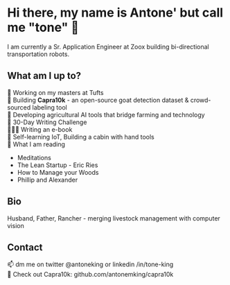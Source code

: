 # Hi there, my name is Antone' but call me "tone" 👋
I am currently a Sr. Application Engineer at Zoox building bi-directional transportation robots.

## What am I up to?
🔭 Working on my masters at Tufts  
🐐 Building **Capra10k** - an open-source goat detection dataset & crowd-sourced labeling tool  
🚜 Developing agricultural AI tools that bridge farming and technology  
🔭 30-Day Writing Challenge  
👨🏽‍💻 Writing an e-book  
🌱 Self-learning IoT, Building a cabin with hand tools  
📖 What I am reading

- Meditations
- The Lean Startup - Eric Ries
- How to Manage your Woods
- Phillip and Alexander

## Bio
Husband, Father, Rancher - merging livestock management with computer vision

## Contact
📫 dm me on twitter @antoneking or linkedin /in/tone-king  
🐐 Check out Capra10k: github.com/antonemking/capra10k

